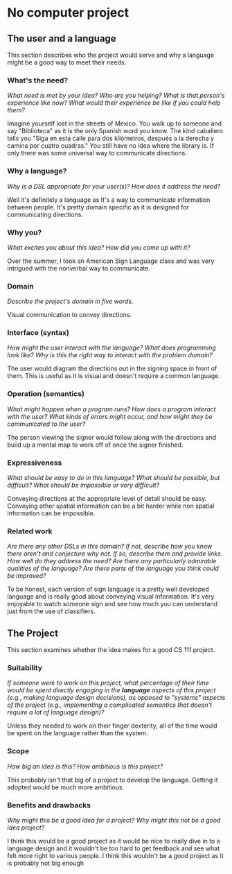# No computer project


## The user and a language
This section describes who the project would serve and why a language might be a
good way to meet their needs.


### What's the need?
_What need is met by your idea? Who are you helping? What is that person's
experience like now? What would their experience be like if you could help 
them?_

Imagine yourself lost in the streets of Mexico. You walk up to someone and
say "Biblioteca" as it is the only Spanish word you know. The kind caballero
tells you "Siga en esta calle para dos kilómetros, después a la derecha y
camina por cuatro cuadras." You still have no idea where the library is.
If only there was some universal way to communicate directions.


### Why a language?
_Why is a DSL appropriate for your user(s)? How does it address the need?_

Well it's definitely a language as It's a way to communicate information
between people. It's pretty domain specific as it is designed for communicating
directions.


### Why you?
_What excites you about this idea? How did you come up with it?_

Over the summer, I took an American Sign Language class and was very intrigued
with the nonverbal way to communicate.


### Domain
_Describe the project's domain in five words._

Visual communication to convey directions.


### Interface (syntax)
_How might the user interact with the language? What does programming look 
like? Why is this the right way to interact with the problem domain?_ 

The user would diagram the directions out in the signing space in front of
them. This is useful as it is visual and doesn't require a common language.

### Operation (semantics)
_What might happen when a program runs? How does a program interact with the
user? What kinds of errors might occur, and how might they be communicated to
the user?_

The person viewing the signer would follow along with the directions and
build up a mental map to work off of once the signer finished.


### Expressiveness
_What should be easy to do in this language? What should be possible, but
difficult? What should be impossible or very difficult?_

Conveying directions at the appropriate level of detail should be easy.
Conveying other spatial information can be a bit harder while non spatial
information can be impossible.


### Related work
_Are there any other DSLs in this domain? If not, describe how you know there
aren't and conjecture why not. If so, describe them and provide links. How well 
do they address the need? Are there any particularly admirable qualities of the
language? Are there parts of the language you think could be improved?_

To be honest, each version of sign language is a pretty well developed language
and is really good about conveying visual information. It's very enjoyable to
watch someone sign and see how much you can understand just from the use of
classifiers.


## The Project
This section examines whether the idea makes for a good CS 111 project.


### Suitability
_If someone were to work on this project, what percentage of their time would be
spent directly engaging in the **language** aspects of this project (e.g.,
making language design decisions), as opposed to "systems" aspects of the
project (e.g., implementing a complicated semantics that doesn't require a lot
of language design)?_

Unless they needed to work on their finger dexterity, all of the time would be
spent on the language rather than the system.


### Scope
_How big an idea is this? How ambitious is this project?_

This probably isn't that big of a project to develop the language. Getting it
adopted would be much more ambitious.


### Benefits and drawbacks
_Why might this be a good idea for a project? Why might this not be a good idea 
project?_

I think this would be a good project as it would be nice to really dive in to
a language design and it wouldn't be too hard to get feedback and see what felt
more right to various people. I think this wouldn't be a good project as it
is probably not big enough
